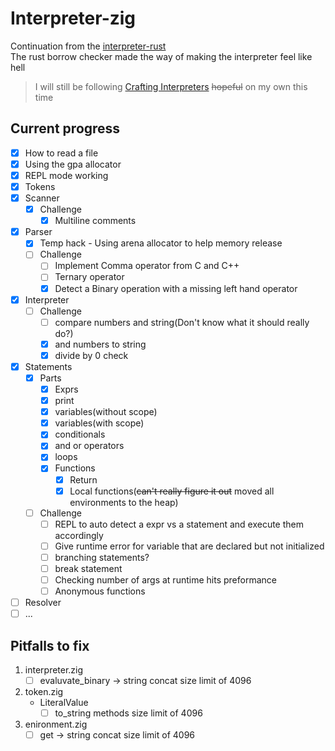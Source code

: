 # Interpreter-zig

Continuation from the [interpreter-rust](https://github.com/tushyagupta81/interpreter-rust)\
The rust borrow checker made the way of making the interpreter feel like hell
> I will still be following [Crafting Interpreters](https://craftinginterpreters.com/) ~~hopeful~~ on my own this time

## Current progress
- [x] How to read a file
- [x] Using the gpa allocator
- [x] REPL mode working
- [x] Tokens
- [x] Scanner
    - [x] Challenge
        - [x] Multiline comments
- [x] Parser
    - [x] Temp hack - Using arena allocator to help memory release
    - [ ] Challenge
        - [ ] Implement Comma operator from C and C++
        - [ ] Ternary operator
        - [x] Detect a Binary operation with a missing left hand operator
- [x] Interpreter
    - [ ] Challenge
        - [ ] compare numbers and string(Don't know what it should really do?)
        - [x] and numbers to string
        - [x] divide by 0 check
- [x] Statements
    - [x] Parts
        - [x] Exprs
        - [x] print
        - [x] variables(without scope)
        - [x] variables(with scope)
        - [x] conditionals
        - [x] and or operators
        - [x] loops
        - [x] Functions
            - [x] Return
            - [x] Local functions(~~can't really figure it out~~ moved all environments to the heap)
    - [ ] Challenge
        - [ ] REPL to auto detect a expr vs a statement and execute them accordingly
        - [ ] Give runtime error for variable that are declared but not initialized
        - [ ] branching statements?
        - [ ] break statement
        - [ ] Checking number of args at runtime hits preformance
        - [ ] Anonymous functions
- [ ] Resolver
- [ ] ...

## Pitfalls to fix

1. interpreter.zig
    - [ ] evaluvate_binary -> string concat size limit of 4096

2. token.zig
    - LiteralValue
        - [ ] to_string methods size limit of 4096

3. enironment.zig
    - [ ] get -> string concat size limit of 4096
